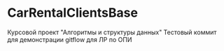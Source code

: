 # CarRentalClientsBase

Курсовой проект "Алгоритмы и структуры данных"
Тестовый коммит для демонстрации gitflow для ЛР по ОПИ

